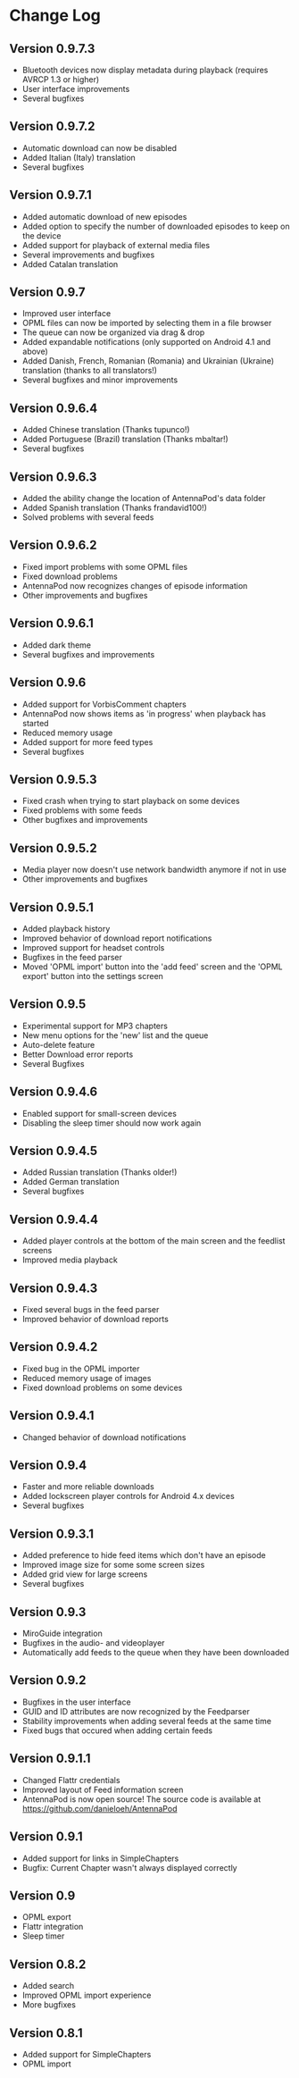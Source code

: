 Change Log
==========

Version 0.9.7.3
---------------
* Bluetooth devices now display metadata during playback (requires AVRCP 1.3 or higher)
* User interface improvements
* Several bugfixes

Version 0.9.7.2
---------------
* Automatic download can now be disabled
* Added Italian (Italy) translation
* Several bugfixes

Version 0.9.7.1
---------------
* Added automatic download of new episodes
* Added option to specify the number of downloaded episodes to keep on the device
*  Added support for playback of external media files
*  Several improvements and bugfixes
*  Added Catalan translation

Version 0.9.7
-------------
* Improved user interface
* OPML files can now be imported by selecting them in a file browser
* The queue can now be organized via drag & drop
* Added expandable notifications (only supported on Android 4.1 and above)
* Added Danish, French, Romanian (Romania) and Ukrainian (Ukraine) translation (thanks to all translators!)
* Several bugfixes and minor improvements

Version 0.9.6.4
---------------
* Added Chinese translation (Thanks tupunco!)
* Added Portuguese (Brazil) translation (Thanks mbaltar!)
* Several bugfixes

Version 0.9.6.3
---------------
* Added the ability change the location of AntennaPod's data folder
* Added Spanish translation (Thanks frandavid100!)
* Solved problems with several feeds

Version 0.9.6.2
---------------
* Fixed import problems with some OPML files
* Fixed download problems
* AntennaPod now recognizes changes of episode information
* Other improvements and bugfixes

Version 0.9.6.1
---------------
* Added dark theme
* Several bugfixes and improvements

Version 0.9.6
-------------
* Added support for VorbisComment chapters
* AntennaPod now shows items as 'in progress' when playback has started
* Reduced memory usage
* Added support for more feed types
* Several bugfixes


Version 0.9.5.3
---------------
* Fixed crash when trying to start playback on some devices
* Fixed problems with some feeds
* Other bugfixes and improvements

Version 0.9.5.2
---------------
* Media player now doesn't use network bandwidth anymore if not in use
* Other improvements and bugfixes

Version 0.9.5.1
---------------
* Added playback history
* Improved behavior of download report notifications
* Improved support for headset controls
* Bugfixes in the feed parser
* Moved 'OPML import' button into the 'add feed' screen and the 'OPML export' button into the settings screen

Version 0.9.5
-------------
* Experimental support for MP3 chapters
* New menu options for the 'new' list and the queue
* Auto-delete feature
* Better Download error reports
* Several Bugfixes

Version 0.9.4.6
---------------
* Enabled support for small-screen devices
* Disabling the sleep timer should now work again

Version 0.9.4.5
---------------
* Added Russian translation (Thanks older!)
* Added German translation
* Several bugfixes

Version 0.9.4.4
---------------
* Added player controls at the bottom of the main screen and the feedlist screens
* Improved media playback

Version 0.9.4.3
---------------
* Fixed several bugs in the feed parser
* Improved behavior of download reports

Version 0.9.4.2
---------------
* Fixed bug in the OPML importer
* Reduced memory usage of images
* Fixed download problems on some devices

Version 0.9.4.1
---------------
* Changed behavior of download notifications

Version 0.9.4
-------------
* Faster and more reliable downloads
* Added lockscreen player controls for Android 4.x devices
* Several bugfixes

Version 0.9.3.1
---------------
* Added preference to hide feed items which don't have an episode
* Improved image size for some some screen sizes
* Added grid view for large screens
* Several bugfixes

Version 0.9.3
-------------
* MiroGuide integration
* Bugfixes in the audio- and videoplayer
* Automatically add feeds to the queue when they have been downloaded

Version 0.9.2
-------------
* Bugfixes in the user interface
* GUID and ID attributes are now recognized by the Feedparser
* Stability improvements when adding several feeds at the same time
* Fixed bugs that occured when adding certain feeds

Version 0.9.1.1
--------------------
* Changed Flattr credentials
* Improved layout of Feed information screen
* AntennaPod is now open source! The source code is available at https://github.com/danieloeh/AntennaPod

Version 0.9.1
-----------------
* Added support for links in SimpleChapters
* Bugfix: Current Chapter wasn't always displayed correctly

Version 0.9
--------------

* OPML export
* Flattr integration
* Sleep timer

Version 0.8.2
-------------

* Added search
* Improved OPML import experience
* More bugfixes

Version 0.8.1
------------

* Added support for SimpleChapters
* OPML import